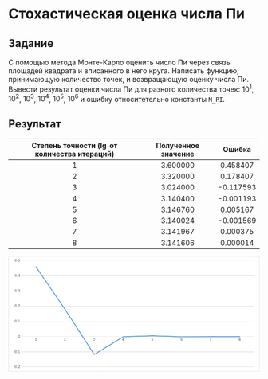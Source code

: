 # Стохастическая оценка числа Пи

## Задание

С помощью метода Монте-Карло оценить число Пи через связь площадей квадрата и вписанного в него круга. Написать функцию, принимающую количество точек, и возвращающую оценку числа Пи. Вывести результат оценки числа Пи для разного количества точек: $10^1$, $10^2$, $10^3$, $10^4$, $10^5$, $10^6$ и ошибку относитетельно константы `M_PI`.

## Результат

| Степень точности ($\lg$ от количества итераций)| Полученное значение| Ошибка  |
|:----------------------------------------------:|:------------------:|:-------:|
|                                               1|            3.600000| 0.458407|
|                                               2|            3.320000| 0.178407|
|                                               3|            3.024000|-0.117593|
|                                               4|            3.140400|-0.001193|
|                                               5|            3.146760| 0.005167|
|                                               6|            3.140024|-0.001569|
|                                               7|            3.141967| 0.000375|
|                                               8|            3.141606| 0.000014|

![image](result.png)
